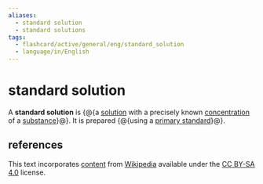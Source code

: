 ```yaml
---
aliases:
  - standard solution
  - standard solutions
tags:
  - flashcard/active/general/eng/standard_solution
  - language/in/English
---
```


# standard solution

A __standard solution__ is {@{a [solution](solution%20(chemistry).md) with a precisely known [concentration](concentration.md) of a [substance](chemical%20substance.md)}@}. It is prepared {@{using a [primary standard](primary%20standard.md)}@}. <!--SR:!2030-07-24,2025,330!2028-06-05,1471,350-->

## references

This text incorporates [content](https://en.wikipedia.org/wiki/standard_solution) from [Wikipedia](Wikipedia.md) available under the [CC BY-SA 4.0](https://creativecommons.org/licenses/by-sa/4.0/) license.
